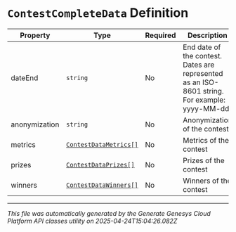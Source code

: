 # `ContestCompleteData` Definition

| Property | Type | Required | Description |
|----------|------|----------|-------------|
| dateEnd | `string` | No | End date of the contest. Dates are represented as an ISO-8601 string. For example: yyyy-MM-dd |
| anonymization | `string` | No | Anonymization of the contest |
| metrics | [`ContestDataMetrics[]`](contestdatametrics-definition.md) | No | Metrics of the contest |
| prizes | [`ContestDataPrizes[]`](contestdataprizes-definition.md) | No | Prizes of the contest |
| winners | [`ContestDataWinners[]`](contestdatawinners-definition.md) | No | Winners of the contest |

---

*This file was automatically generated by the Generate Genesys Cloud Platform API classes utility on 2025-04-24T15:04:26.082Z*